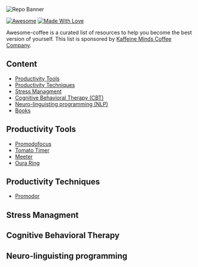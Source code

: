 ![Repo Banner](https://raw.githubusercontent.com/psanders/awesome-coffee/master/repo_banner.jpg)

[![Awesome](https://cdn.rawgit.com/sindresorhus/awesome/d7305f38d29fed78fa85652e3a63e154dd8e8829/media/badge.svg)](https://github.com/sindresorhus/awesome) [![Made With Love](https://img.shields.io/badge/Made%20With-Love-orange.svg)](https://github.com/chetanraj/awesome-github-badges)

Awesome-coffee is a curated list of resources to help you become the best version of yourself. This list is sponsored by [Kaffeine Minds Coffee Company](https://kaffeineminds.com).

## Content

- [Productivity Tools](#productivity-tools)
- [Productivity Techniques](#productivity-techniques)
- [Stress Managment](#stress-managment)
- [Cognitive Behavioral Therapy (CBT)](#cognitive-behavioral-therapy)
- [Neuro-linguisting programming (NLP)](#neuro-linguisting-programming)
- [Books](#books)

## Productivity Tools

- [Promodofocus](https://pomofocus.io/)
- [Tomato Timer](https://tomato-timer.com/)
- [Meeter](https://trymeeter.com/)
- [Oura Ring](https://ouraring.com/)

## Productivity Techniques 

- [Promodor](https://medium.com/@nasreen.fatima/promodor-techniques-775058c3a174)

## Stress Managment
## Cognitive Behavioral Therapy
## Neuro-linguisting programming
